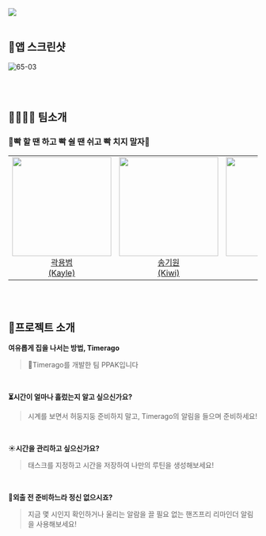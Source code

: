 <img  src ="https://github.com/DeveloperAcademy-POSTECH/MC2-Team6-Ppack/assets/86860517/0dfeacc0-3171-410a-a8c5-801823a4a8e3">
<br><br>

## 📸앱 스크린샷
![65-03](https://github.com/DeveloperAcademy-POSTECH/MC2-Team6-Ppack/assets/86860517/6000d133-699d-4985-80f5-a08824273d19)

<br><br>

## 👨‍👩‍👧‍👦 팀소개
### 👊빡 할 땐 하고 빡 쉴 땐 쉬고 빡 치지 말자👊

<table>
  <tr>
    <td align="center"><a href="https://github.com/yongbeomkwak"><img src="https://avatars.githubusercontent.com/u/48616183?v=4" width="200px;" alt=""/><br />곽용범<br/ > (Kayle)</td>
    <td align="center"><a href="https://github.com/kiwi1023"><img src="https://avatars.githubusercontent.com/u/101521502?v=4" width="200px;" alt=""/><br />송기원<br />(Kiwi)</td>
<td align="center"><a href="https://github.com/venushin"><img src="https://avatars.githubusercontent.com/u/86860517?v=4" width="200px;" alt=""/><br />이신영<br />(Cindy)</td>
          <td align="center"><a href="https://github.com/grace0617"><img src="https://github.com/DeveloperAcademy-POSTECH/MC2-Team6-Ppack/assets/86860517/359eebf5-90f0-4c21-a993-58fe1d2d9a9a" width="200px;" alt=""/><br />정다은<br />(Grace)</td>
             <td align="center"><a href="https://github.com/isakk001"><img src="https://avatars.githubusercontent.com/u/67995932?v=4" width="200px;" alt=""/><br />이삭<br />(San)</td>
        </tr>

</table>



<br><br>

## 🙌프로젝트 소개
**여유롭게 집을 나서는 방법, Timerago**
> 👋Timerago를 개발한 팀 PPAK입니다
<br>


**⏳시간이 얼마나 흘렀는지 알고 싶으신가요?**
> 시계를 보면서 허둥지둥 준비하지 말고, Timerago의 알림을 들으며 준비하세요!
<br>

☀️**시간을 관리하고 싶으신가요?**
> 태스크를 지정하고 시간을 저장하여 나만의 루틴을 생성해보세요!
<br>

🤳**외출 전 준비하느라 정신 없으시죠?**
> 지금 몇 시인지 확인하거나 울리는 알람을 끌 필요 없는 핸즈프리 리마인더 알림을 사용해보세요!

<br><br>


